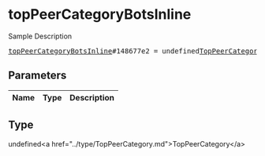 # topPeerCategoryBotsInline

Sample Description

<pre>
<a href="../constructor/topPeerCategoryBotsInline.md">topPeerCategoryBotsInline</a>#148677e2 = undefined<a href="../type/TopPeerCategory.md">TopPeerCategory</a>;
</pre>

## Parameters

| Name | Type | Description |
|------|:----:|-------------|

## Type

undefined&lt;a href=&#34;../type/TopPeerCategory.md&#34;&gt;TopPeerCategory&lt;/a&gt;
